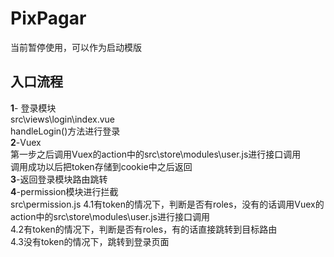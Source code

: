 # PixPagar
当前暂停使用，可以作为启动模版

## 入口流程
**1**- 登录模块   
src\views\login\index.vue   
handleLogin()方法进行登录   
**2**-Vuex   
第一步之后调用Vuex的action中的src\store\modules\user.js进行接口调用   
调用成功以后把token存储到cookie中之后返回   
**3**-返回登录模块路由跳转   
**4**-permission模块进行拦截    
src\permission.js
4.1有token的情况下，判断是否有roles，没有的话调用Vuex的action中的src\store\modules\user.js进行接口调用   
4.2有token的情况下，判断是否有roles，有的话直接跳转到目标路由   
4.3没有token的情况下，跳转到登录页面   
 

